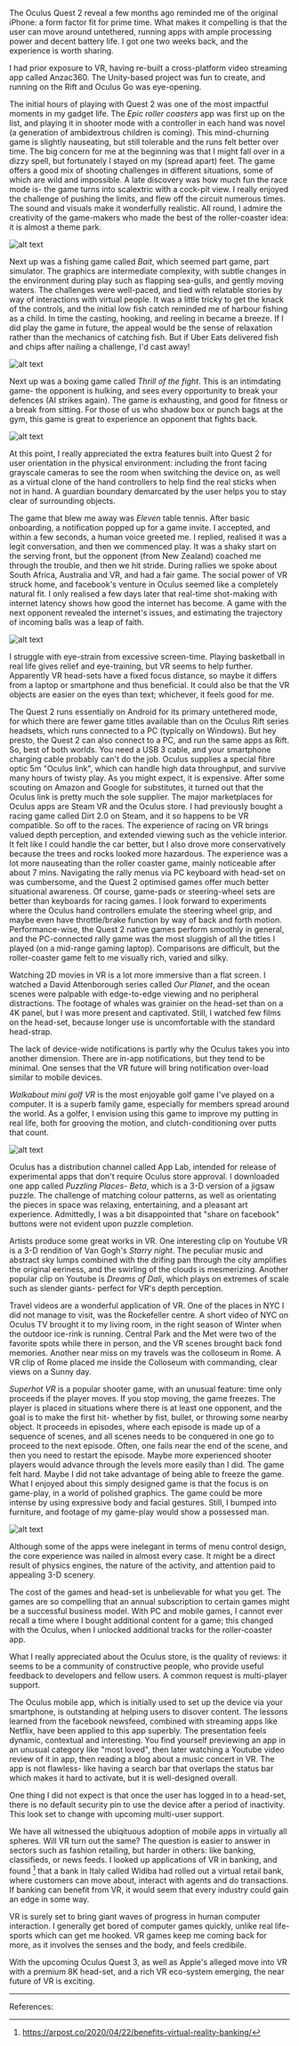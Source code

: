 The Oculus Quest 2 reveal a few months ago reminded me of the original iPhone: a form factor fit for prime time. What makes it compelling is that the user can move around untethered, running apps with ample processing power and decent battery life. I got one two weeks back, and the experience is worth sharing.

I had prior exposure to VR, having re-built a cross-platform video streaming app called Anzac360. The Unity-based project was fun to create, and running on the Rift and Oculus Go was eye-opening. 

The initial hours of playing with Quest 2 was one of the most impactful moments in my gadget life. The *Epic roller coasters* app was first up on the list, and playing it in shooter mode with a controller in each hand was novel (a generation of ambidextrous children is coming). This mind-churning game is slightly nauseating, but still tolerable and the runs felt better over time.  The big concern for me at the beginning was that I might fall over in a dizzy spell, but fortunately I stayed on my (spread apart) feet. The game offers a good mix of shooting challenges in different situations, some of which are wild and impossible. A late discovery was how much fun the race mode is- the game turns into scalextric with a cock-pit view. I really enjoyed the challenge of pushing the limits, and flew off the circuit numerous times. The sound and visuals make it wonderfully realistic. All round, I admire the creativity of the game-makers who made the best of the roller-coaster idea: it is almost a theme park.

![alt text](https://github.com/RowanG1/RowanG1.github.io/blob/master/images/roll-coaster-1.jpg?raw=true)

Next up was a fishing game called *Bait*, which seemed part game, part simulator. The graphics are intermediate complexity, with subtle changes in the environment during play such as flapping sea-gulls, and gently moving waters. The challenges were well-paced, and tied with relatable stories by way of interactions with virtual people. It was a little tricky to get the knack of the controls, and the initial low fish catch reminded me of harbour fishing as a child. In time the casting, hooking, and reeling in became a breeze. If I did play the game in future, the appeal would be the sense of relaxation rather than the mechanics of catching fish.  But if Uber Eats delivered fish and chips after nailing a challenge, I'd cast away!

![alt text](https://github.com/RowanG1/RowanG1.github.io/blob/master/images/bait-1.jpg?raw=true)

Next up was a boxing game called *Thrill of the fight*. This is an intimdating game- the opponent is hulking, and sees every opportunity to break your defences (AI strikes again). The game is exhausting, and good for fitness or a break from sitting. For those of us who shadow box or punch bags at the gym, this game is great to experience an opponent that fights back.

![alt text](https://github.com/RowanG1/RowanG1.github.io/blob/master/images/thrill-fight-1.jpg?raw=true)

At this point, I really appreciated the extra features built into Quest 2 for user orientation in the physical environment: including the front facing grayscale cameras to see the room when switching the device on, as well as a virtual clone of the hand controllers to help find the real sticks when not in hand. A guardian boundary demarcated by the user helps you to stay clear of surrounding objects.

The game that blew me away was *Eleven* table tennis. After basic onboarding, a notification popped up for a game invite. I accepted, and within a few seconds, a human voice greeted me. I replied, realised it was a legit conversation, and then we commenced play. It was a shaky start on the serving front, but the opponent (from New Zealand) coached me through the trouble, and then we hit stride. During rallies we spoke about South Africa, Australia and VR, and had a fair game. The social power of VR struck home, and facebook's venture in Oculus seemed like a completely natural fit. I only realised a few days later that real-time shot-making with internet latency shows how good the internet has become. A game with the next opponent revealed the internet's issues, and estimating the trajectory of incoming balls was a leap of faith.

![alt text](https://github.com/RowanG1/RowanG1.github.io/blob/master/images/table-tennis-1.jpg?raw=true)

I struggle with eye-strain from excessive screen-time. Playing basketball in real life gives relief and eye-training, but VR seems to help further. Apparently VR head-sets have a fixed focus distance, so maybe it differs from a laptop or smartphone and thus beneficial. It could also be that the VR objects are easier on the eyes than text; whichever, it feels good for me.

The Quest 2 runs essentially on Android for its primary untethered mode, for which there are fewer game titles available than on the Oculus Rift series headsets, which runs connected to a PC (typically on Windows). But hey presto, the Quest 2 can also connect to a PC, and run the same apps as Rift. So, best of both worlds. You need a USB 3 cable, and your smartphone charging cable probably can't do the job. Oculus supplies a special fibre optic 5m "Oculus link", which can handle high data throughput, and survive many hours of twisty play. As you might expect, it is expensive. After some scouting on Amazon and Google for substitutes, it turned out that the Oculus link is pretty much the sole supplier. The major marketplaces for Oculus apps are Steam VR and the Oculus store. I had previously bought a racing game called Dirt 2.0 on Steam, and it so happens to be VR compatible. So off to the races. The experience of racing on VR brings valued depth perception, and extended viewing such as the vehicle interior. It felt like I could handle the car better, but I also drove more conservatively because the trees and rocks looked more hazardous. The experience was a lot more nauseating than the roller coaster game, mainly noticeable after about 7 mins. Navigating the rally menus via PC keyboard with head-set on was cumbersome, and the Quest 2 optimised games offer much better situational awareness. Of course, game-pads or steering-wheel sets are better than keyboards for racing games. I look forward to experiments where the Oculus hand controllers emulate the steering wheel grip, and maybe even have throttle/brake function by way of back and forth motion. Performance-wise, the Quest 2 native games perform smoothly in general, and the PC-connected rally game was the most sluggish of all the titles I played (on a mid-range gaming laptop). Comparisons are difficult, but the roller-coaster game felt to me visually rich, varied and silky.

Watching 2D movies in VR is a lot more immersive than a flat screen. I watched a David Attenborough series called *Our Planet*, and the ocean scenes were palpable with edge-to-edge viewing and no peripheral distractions. The footage of whales was grainier on the head-set than on a 4K panel, but I was more present and captivated. Still, I watched few films on the head-set, because longer use is uncomfortable with the standard head-strap.

The lack of device-wide notifications is partly why the Oculus takes you into another dimension. There are in-app notifications, but they tend to be minimal. One senses that the VR future will bring notification over-load similar to mobile devices.

*Walkabout mini golf VR* is the most enjoyable golf game I've played on a computer. It is a superb family game, especially for members spread around the world. As a golfer, I envision using this game to improve my putting in real life, both for grooving the motion, and clutch-conditioning over putts that count.

![alt text](https://github.com/RowanG1/RowanG1.github.io/blob/master/images/mini-golf-1.jpg?raw=true)

Oculus has a distribution channel called App Lab, intended for release of experimental apps that don't require Oculus store approval. I downloaded one app called *Puzzling Places- Beta*, which is a 3-D version of a jigsaw puzzle. The challenge of matching colour patterns, as well as orientating the pieces in space was relaxing, entertaining, and a pleasant art experience. Admittedly, I was a bit disappointed that "share on facebook" buttons were not evident upon puzzle completion.

Artists produce some great works in VR. One interesting clip on Youtube VR is a 3-D rendition of Van Gogh's *Starry night*. The peculiar music and abstract sky lumps combined with the drifing pan through the city amplifies the original eeriness, and the swirling of the clouds is mesmerizing. Another popular clip on Youtube is *Dreams of Dali*, which plays on extremes of scale such as slender giants-  perfect for VR's depth perception. 

Travel videos are a wonderful application of VR. One of the places in NYC I did not manage to visit, was the Rockefeller centre. A short video of NYC on Oculus TV brought it to my living room, in the right season of Winter when the outdoor ice-rink is running. Central Park and the Met were two of the favorite spots while there in person, and the VR scenes brought back fond memories. Another near miss on my travels was the colloseum in Rome.  A VR clip of Rome placed me inside the Colloseum with commanding, clear views on a Sunny day.

*Superhot VR* is a popular shooter game, with an unusual feature: time only proceeds if the player moves. If you stop moving, the game freezes. The player is placed in situations where there is at least one opponent, and the goal is to make the first hit- whether by fist, bullet, or throwing some nearby object. It proceeds in episodes, where each episode is made up of a sequence of scenes, and all scenes needs to be conquered in one go to proceed to the next episode. Often, one fails near the end of the scene, and then you need to restart the episode. Maybe more experienced shooter players would advance through the levels more easily than I did. The game felt hard. Maybe I did not take advantage of being able to freeze the game. What I enjoyed about this simply designed game is that the focus is on game-play, in a world of polished graphics. The game could be more intense by using expressive body and facial gestures. Still, I bumped into furniture, and footage of my game-play would show a possessed man.

![alt text](https://github.com/RowanG1/RowanG1.github.io/blob/master/images/superhot-vr-1.jpg?raw=true)

Although some of the apps were inelegant in terms of menu control design, the core experience was nailed in almost every case. It might be a direct result of physics engines, the nature of the activity, and attention paid to appealing 3-D scenery.

The cost of the games and head-set is unbelievable for what you get. The games are so compelling that an annual subscription to certain games might be a successful business model. With PC and mobile games, I cannot ever recall a time where I bought additional content for a game; this changed with the Oculus, when I unlocked additional tracks for the roller-coaster app.

What I really appreciated about the Oculus store, is the quality of reviews: it seems to be a community of constructive people, who provide useful feedback to developers and fellow users. A common request is multi-player support.

The Oculus mobile app, which is initially used to set up the device via your smartphone, is outstanding at helping users to disover content. The lessons learned from the facebook newsfeed, combined with streaming apps like Netflix, have been applied to this app superbly. The presentation feels dynamic, contextual and interesting. You find yourself previewing an app in an unusual category like "most loved", then later watching a Youtube video review of it in app, then reading a blog about a music concert in VR. The app is not flawless- like having a search bar that overlaps the status bar which makes it hard to activate, but it is well-designed overall.

One thing I did not expect is that once the user has logged in to a head-set, there is no default security pin to use the device after a period of inactivity. This look set to change with upcoming multi-user support.

We have all witnessed the ubiqituous adoption of mobile apps in virtually all spheres. Will VR turn out the same? The question is easier to answer in sectors such as fashion retailing, but harder in others: like banking, classifieds, or news feeds. I looked up applications of VR in banking, and found [^1] that a bank in Italy called Widiba had rolled out a virtual retail bank, where customers can move about, interact with agents and do transactions. If banking can benefit from VR, it would seem that every industry could gain an edge in some way. 

VR is surely set to bring giant waves of progress in human computer interaction. I generally get bored of computer games quickly, unlike real life-sports which can get me hooked. VR games keep me coming back for more, as it involves the senses and the body, and feels credibile.

With the upcoming Oculus Quest 3, as well as Apple's alleged move into VR with a premium 8K head-set, and a rich VR eco-system emerging, the near future of VR is exciting.

-------------------
References:
[^1]: https://arpost.co/2020/04/22/benefits-virtual-reality-banking/
